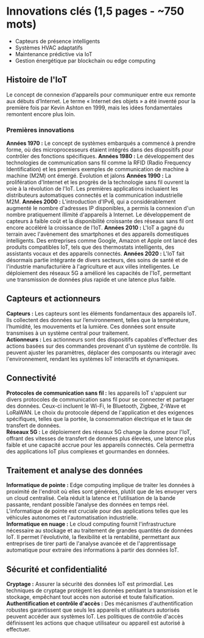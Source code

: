 # Innovations clés (1,5 pages - ~750 mots)
- Capteurs de présence intelligents  
- Systèmes HVAC adaptatifs  
- Maintenance prédictive via IoT  
- Gestion énergétique par blockchain ou edge computing  

## Histoire de l'IoT
Le concept de connexion d’appareils pour communiquer entre eux remonte aux débuts d’Internet. Le terme « Internet des objets » a été inventé pour la première fois par Kevin Ashton en 1999, mais les idées fondamentales remontent encore plus loin.

### Premières innovations
**Années 1970 :** Le concept de systèmes embarqués a commencé à prendre forme, où des microprocesseurs étaient intégrés dans des dispositifs pour contrôler des fonctions spécifiques.
**Années 1980 :** Le développement des technologies de communication sans fil comme la RFID (Radio Frequency Identification) et les premiers exemples de communication de machine à machine (M2M) ont émergé.
Évolution et jalons
**Années 1990 :** La prolifération d'Internet et les progrès de la technologie sans fil ouvrent la voie à la révolution de l'IoT. Les premières applications incluaient les distributeurs automatiques connectés et la communication industrielle M2M.
**Années 2000 :** L'introduction d'IPv6, qui a considérablement augmenté le nombre d'adresses IP disponibles, a permis la connexion d'un nombre pratiquement illimité d'appareils à Internet. Le développement de capteurs à faible coût et la disponibilité croissante des réseaux sans fil ont encore accéléré la croissance de l’IoT.
**Années 2010 :** L'IoT a gagné du terrain avec l'avènement des smartphones et des appareils domestiques intelligents. Des entreprises comme Google, Amazon et Apple ont lancé des produits compatibles IoT, tels que des thermostats intelligents, des assistants vocaux et des appareils connectés.
**Années 2020 :** L'IoT fait désormais partie intégrante de divers secteurs, des soins de santé et de l'industrie manufacturière à l'agriculture et aux villes intelligentes. Le déploiement des réseaux 5G a amélioré les capacités de l'IoT, permettant une transmission de données plus rapide et une latence plus faible.


## Capteurs et actionneurs

**Capteurs :** Les capteurs sont les éléments fondamentaux des appareils IoT. Ils collectent des données sur l’environnement, telles que la température, l’humidité, les mouvements et la lumière. Ces données sont ensuite transmises à un système central pour traitement.  
**Actionneurs :** Les actionneurs sont des dispositifs capables d'effectuer des actions basées sur des commandes provenant d'un système de contrôle. Ils peuvent ajuster les paramètres, déplacer des composants ou interagir avec l'environnement, rendant les systèmes IoT interactifs et dynamiques.  

## Connectivité

**Protocoles de communication sans fil :** les appareils IoT s'appuient sur divers protocoles de communication sans fil pour se connecter et partager des données. Ceux-ci incluent le Wi-Fi, le Bluetooth, Zigbee, Z-Wave et LoRaWAN. Le choix du protocole dépend de l'application et des exigences spécifiques, telles que la portée, la consommation électrique et le taux de transfert de données.  
**Réseaux 5G :** Le déploiement des réseaux 5G change la donne pour l'IoT, offrant des vitesses de transfert de données plus élevées, une latence plus faible et une capacité accrue pour les appareils connectés. Cela permettra des applications IoT plus complexes et gourmandes en données.  

## Traitement et analyse des données

**Informatique de pointe :** Edge computing implique de traiter les données à proximité de l'endroit où elles sont générées, plutôt que de les envoyer vers un cloud centralisé. Cela réduit la latence et l’utilisation de la bande passante, rendant possible l’analyse des données en temps réel. L'informatique de pointe est cruciale pour des applications telles que les véhicules autonomes et l'automatisation industrielle.  
**Informatique en nuage :** Le cloud computing fournit l'infrastructure nécessaire au stockage et au traitement de grandes quantités de données IoT. Il permet l'évolutivité, la flexibilité et la rentabilité, permettant aux entreprises de tirer parti de l'analyse avancée et de l'apprentissage automatique pour extraire des informations à partir des données IoT.  

## Sécurité et confidentialité

**Cryptage :** Assurer la sécurité des données IoT est primordial. Les techniques de cryptage protègent les données pendant la transmission et le stockage, empêchant tout accès non autorisé et toute falsification.  
**Authentification et contrôle d'accès :** Des mécanismes d'authentification robustes garantissent que seuls les appareils et utilisateurs autorisés peuvent accéder aux systèmes IoT. Les politiques de contrôle d'accès définissent les actions que chaque utilisateur ou appareil est autorisé à effectuer.  
